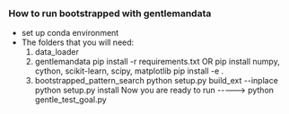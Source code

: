 ### How to run bootstrapped with gentlemandata
- set up conda environment
- The folders that you will need:
    1. data_loader
    2. gentlemandata
        pip install -r requirements.txt OR pip install numpy, cython, scikit-learn, scipy, matplotlib
        pip install -e .
    3. bootstrapped_pattern_search
        python setup.py build_ext --inplace
        python setup.py install
        Now you are ready to run -----> python gentle_test_goal.py  
        
       
